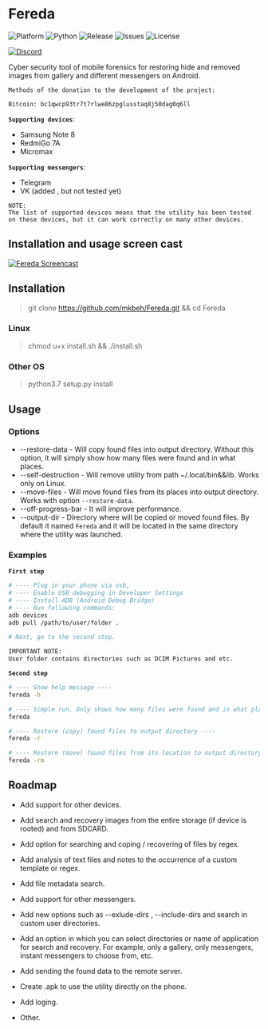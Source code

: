 # Fereda

![Platform](https://img.shields.io/badge/Platform-all-RED)
![Python](https://img.shields.io/badge/Python-3.7|3.8-BRIGHTGREEN)
![Release](https://img.shields.io/github/v/release/mkbeh/Fereda)
![Issues](https://img.shields.io/github/issues/mkbeh/Fereda)
![License](https://img.shields.io/badge/License-GPLv3.0-Yellow)

[![Discord](https://user-images.githubusercontent.com/7288322/34429117-c74dbd12-ecb8-11e7-896d-46369cd0de5b.png)](https://discord.gg/c65hqU)

Cyber security tool of mobile forensics for restoring hide and removed images from gallery and different messengers on Android.

```lang
Methods of the donation to the development of the project:

Bitcoin: bc1qwcp93tr7t7rlwe86zpglusstaq8j50dag0q6ll
```

**`Supporting devices`**:

* Samsung Note 8
* RedmiGo 7A
* Micromax

**`Supporting messengers`**:

* Telegram
* VK (added , but not tested yet)

```lang
NOTE:
The list of supported devices means that the utility has been tested on these devices, but it can work correctly on many other devices.
```

## **Installation and usage screen cast**

[![Fereda Screencast](https://img.youtube.com/vi/tWXH7tDMWcc/0.jpg)](https://www.youtube.com/watch?v=tWXH7tDMWcc)

## Installation

> git clone https://github.com/mkbeh/Fereda.git && cd Fereda

### **Linux**

> chmod u+x install.sh && ./install.sh

### **Other OS**

> python3.7 setup.py install

## Usage

### **Options**

* --restore-data - Will copy found files into output directory. Without this option, it will simply show how many files were found and in what places.
* --self-destruction - Will remove utility from path ~/.local/bin&&lib. Works only on Linux.
* --move-files - Will move found files from its places into output directory. Works with option `--restore-data`.
* --off-progress-bar - It will improve performance.
* --output-dir - Directory where will be copied or moved found files. By default it named `Fereda` and it will be located in the same directory where the utility was launched.

### **Examples**

**`First step`**

```bash
# ---- Plug in your phone via usb,
# ---- Enable USB debugging in Developer Settings
# ---- Install ADB (Android Debug Bridge)
# ---- Run following commands:
adb devices
adb pull /path/to/user/folder .

# Next, go to the second step.

IMPORTANT NOTE:
User folder contains directories such as DCIM Pictures and etc.
```

**`Second step`**

```bash
# ---- Show help message ----
fereda -h

# ---- Simple run. Only shows how many files were found and in what places ----
fereda

# ---- Restore (copy) found files to output directory ----
fereda -r

# ---- Restore (move) found files from its location to output directory ----
fereda -rm
```

## Roadmap

* Add support for other devices.

* Add search and recovery images from the entire storage
(if device is rooted) and from SDCARD.

* Add option for searching and coping / recovering of files by regex.

* Add analysis of text files and notes to the occurrence of a custom template or regex.

* Add file metadata search.

* Add support for other messengers.

* Add new options such as --exlude-dirs , --include-dirs and search in custom user directories.

* Add an option in which you can select directories or name of application for search and recovery. For example, only a gallery, only messengers, instant messengers to choose from, etc.

* Add sending the found data to the remote server.

* Сreate .apk to use the utility directly on the phone.

* Add loging.

* Other.
